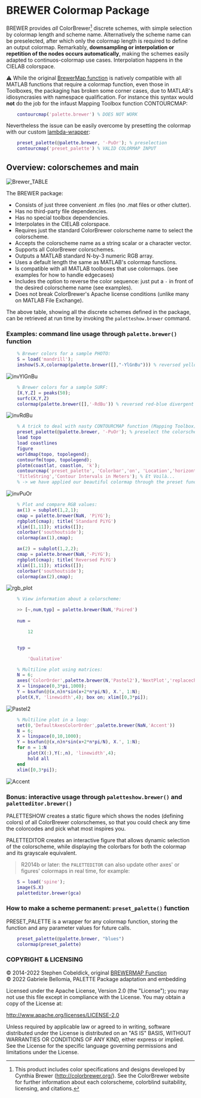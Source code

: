 BREWER Colormap Package
=======================

BREWER provides _all_ ColorBrewer[^1] discrete schemes, with simple selection by colormap length and scheme name. Alternatively the scheme name can be preselected, after which only the colormap length is required to define an output colormap. Remarkably, **downsampling or interpolation or repetition of the nodes occurs automatically**, making the schemes easily adapted to continuos-colormap use cases. Interpolation happens in the CIELAB colorspace.

⚠ While the original [BrewerMap function](https://github.com/DrosteEffect/BrewerMap) is natively compatible with all MATLAB functions that require a colormap function, even those in Toolboxes, the packaging has broken some corner cases, due to MATLAB's idiosyncrasies with namespace qualification. For instance this syntax would **not** do the job for the infaust Mapping Toolbox function CONTOURCMAP:
```matlab
    contourcmap('palette.brewer') % DOES NOT WORK
``` 
Nevertheless the issue can be easily overcome by presetting the colormap with our custom [lambda-wrapper](#how-to-make-a-scheme-permanent-preset_palette-function):
```matlab
    preset_palette(@palette.brewer, '-PuOr'); % preselection
    contourcmap('preset_palette') % VALID COLORMAP INPUT
``` 

## Overview: colorschemes and main ##

![Brewer_TABLE](resources/brewer_show.svg)

The BREWER package:
* Consists of just three convenient .m files (no .mat files or other clutter).
* Has no third-party file dependencies.
* Has no special toolbox dependencies.
* Interpolates in the CIELAB colorspace.
* Requires just the standard ColorBrewer colorscheme name to select the colorscheme.
* Accepts the colorscheme name as a string scalar or a character vector.
* Supports all ColorBrewer colorschemes.
* Outputs a MATLAB standard N-by-3 numeric RGB array.
* Uses a default length the same as MATLAB's colormap functions.
* Is compatible with all MATLAB toolboxes that use colormaps. (see examples for how to handle edgecases)
* Includes the option to reverse the color sequence: just put a `-` in front of the desired colorscheme name (see examples).
* Does not break ColorBrewer's Apache license conditions (unlike many on MATLAB File Exchange).

The above table, showing all the discrete schemes defined in the package, can be retrieved at run time by invoking the `paletteshow.brewer` command.

### Examples: command line usage through `palette.brewer()` function ###

```matlab
    % Brewer colors for a sample PHOTO:
    S = load('mandrill');
    imshow(S.X,colormap(palette.brewer([],"-YlGnBu"))) % reversed yellow-green-blue scheme
```
![invYlGnBu](resources/mandrill_invYlGnBu.png)
```matlab
    % Brewer colors for a sample SURF:
    [X,Y,Z] = peaks(50);
    surfc(X,Y,Z)
    colormap(palette.brewer([],'-RdBu')) % reversed red-blue divergent scheme
```
![invRdBu](resources/surfc_invRdBu.png)
```matlab
    % A trick to deal with nasty CONTOURCMAP function (Mapping Toolbox):
    preset_palette(@palette.brewer, '-PuOr'); % preselect the colorscheme.
    load topo
    load coastlines
    figure
    worldmap(topo, topolegend);
    contourfm(topo, topolegend);
    plotm(coastlat, coastlon, 'k'); 
    contourcmap('preset_palette', 'Colorbar','on', 'Location','horizontal',...
    'TitleString','Contour Intervals in Meters'); % Et Voilà...
    % -> we have applied our beautiful colormap through the preset function!
```
![invPuOr](resources/worldmap_brewer.svg)
```matlab
    % Plot and compare RGB values:
    ax(1) = subplot(1,2,1); 
    cmap = palette.brewer(NaN, 'PiYG');
    rgbplot(cmap); title('Standard PiYG')
    xlim([1,11]); xticks([]);
    colorbar('southoutside');
    colormap(ax(1),cmap); 

    ax(2) = subplot(1,2,2);
    cmap = palette.brewer(NaN,'-PiYG');
    rgbplot(cmap); title('Reversed PiYG')
    xlim([1,11]); xticks([]);
    colorbar('southoutside');
    colormap(ax(2),cmap);
```
![rgb_plot](resources/rgbplot.svg)
```matlab    
    % View information about a colorscheme:

    >> [~,num,typ] = palette.brewer(NaN,'Paired')
    
    num =

        12


    typ =

        'Qualitative'
```
```matlab
    % Multiline plot using matrices:
    N = 6;
    axes('ColorOrder',palette.brewer(N,'Pastel2'),'NextPlot','replacechildren')
    X = linspace(0,3*pi,1000);
    Y = bsxfun(@(x,n)n*sin(x+2*n*pi/N), X.', 1:N);
    plot(X,Y, 'linewidth',4); box on; xlim([0,3*pi]);
```
![Pastel2](resources/pastel2.svg)
```matlab
    % Multiline plot in a loop:
    set(0,'DefaultAxesColorOrder',palette.brewer(NaN,'Accent'))
    N = 6;
    X = linspace(0,10,1000);
    Y = bsxfun(@(x,n)n*sin(x+2*n*pi/N), X.', 1:N);
    for n = 1:N
        plot(X(:),Y(:,n), 'linewidth',4);
        hold all
    end
    xlim([0,3*pi]);
```
![Accent](resources/accent.svg)

### Bonus: interactive usage through `paletteshow.brewer()` and `paletteditor.brewer()` ###

PALETTESHOW creates a static figure which shows the nodes (defining colors) of all ColorBrewer colorschemes, so that you could check any time the colorcodes and pick what most inspires you.

PALETTEDITOR creates an interactive figure that allows dynamic selection of the colorscheme, while displaying the colorbars for both the colormap and its grayscale equivalent.

> R2014b or later: the `PALETTEDITOR` can also update other axes' or figures' colormaps in real time, for example:

```matlab
    S = load('spine');
    image(S.X)
    paletteditor.brewer(gca)
```

### How to make a scheme permanent: `preset_palette()` function ###

PRESET_PALETTE is a wrapper for any colormap function, storing the function and any parameter values for future calls.

```matlab
    preset_palette(@palette.brewer, "blues")
    colormap(preset_palette)
```

### COPYRIGHT & LICENSING ###

 © 2014-2022 Stephen Cobeldick, original [BREWERMAP Function](https://github.com/DrosteEffect/BrewerMap)    
 © 2022 Gabriele Bellomia, PALETTE Package adaptation and embedding

 Licensed under the Apache License, Version 2.0 (the "License");
 you may not use this file except in compliance with the License.
 You may obtain a copy of the License at:

 http://www.apache.org/licenses/LICENSE-2.0

 Unless required by applicable law or agreed to in writing, software
 distributed under the License is distributed on an "AS IS" BASIS,
 WITHOUT WARRANTIES OR CONDITIONS OF ANY KIND, either express or implied.
 See the License for the specific language governing permissions and limitations under the License.


[^1]: This product includes color specifications and designs developed by Cynthia Brewer (http://colorbrewer.org/). See the ColorBrewer website for further information about each colorscheme, colorblind suitability, licensing, and citations.